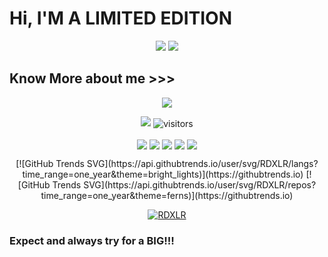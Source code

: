 # Hi, I'M A LIMITED EDITION

<p align="center">
<img src="https://raw.githubusercontent.com/RDXLR/RDXLR/main/IMG/rdxlr_logo_gif.gif">
<img src="https://raw.githubusercontent.com/RDXLR/RDXLR/main/IMG/keyboard.gif">
</p>

## Know More about me >>>

<p align="center">
<img src="https://github-readme-stats.vercel.app/api?username=RDXLR&show_icons=true&theme=radical">
</p>

<p align="center">
<a href="https://hits.seeyoufarm.com"><img src="https://hits.seeyoufarm.com/api/count/incr/badge.svg?url=https%3A%2F%2Fgithub.com%2FRDXLR&count_bg=%2379C83D&title_bg=%23555555&icon=&icon_color=%23E7E7E7&title=hits&edge_flat=false"/></a>
<img align="center" alt="visitors" src="https://visitor-badge.glitch.me/badge?page_id=RDXLR-admin" />
</p>

<p align="center">
<a href="https://github.com/RDXLR/NPhisher" ><img align="center" src="https://github-readme-stats.vercel.app/api/pin/?username=RDXLR&repo=NPhisher&theme=radical"></a>
<a href="https://github.com/RDXLR/fl00d-wifi" ><img align="center" src="https://github-readme-stats.vercel.app/api/pin/?username=RDXLR&repo=fl00d-wifi&theme=radical"></a>
<a href="https://github.com/RDXLR/Forward-SMS" ><img align="center" src="https://github-readme-stats.vercel.app/api/pin/?username=RDXLR&repo=Forward-SMS&theme=radical"></a>
<a href="https://github.com/RDXLR/MSF-payload-autostart" ><img align="center" src="https://github-readme-stats.vercel.app/api/pin/?username=RDXLR&repo=MSF-payload-autostart&theme=radical"></a>
<a href="https://github.com/RDXLR/MSF-CloudShell" ><img align="center" src="https://github-readme-stats.vercel.app/api/pin/?username=RDXLR&repo=MSF-CloudShell&theme=radical"></a>
</p>
 
<p align="center">
[![GitHub Trends SVG](https://api.githubtrends.io/user/svg/RDXLR/langs?time_range=one_year&theme=bright_lights)](https://githubtrends.io)
[![GitHub Trends SVG](https://api.githubtrends.io/user/svg/RDXLR/repos?time_range=one_year&theme=ferns)](https://githubtrends.io)
</p>

<p align="center">
<a href="https://github.com/RDXLR"><img title="RDXLR" src="https://github-readme-stats.vercel.app/api/top-langs/?username=RDXLR&layout=compact"></a>
</p>

### Expect and always try for a BIG!!!
